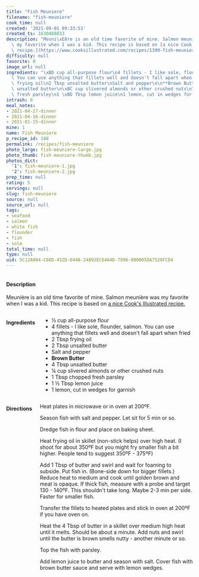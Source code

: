 ```yaml
---
title: "Fish Meuniere"
filename: "fish-meuniere"
cook_time: null
created: '2021-09-01 09:33:53'
created_ts: 1630488833
description: "Meuni\xE8re is an old time favorite of mine. Salmon meuni\xE8re was\
  \ my favorite when I was a kid. This recipe is based on [a nice Cook's Illustrated\
  \ recipe.](https://www.cooksillustrated.com/recipes/1399-fish-meuniere-with-toasted-slivered-almonds?incode=MCSCM00L0&ref=new_search_experience_7)"
difficulty: null
favorite: 0
image_url: null
ingredients: "\xBD cup all-purpose flour\n4 fillets - I like sole, flounder, salmon.\
  \ You can use anything that fillets well and doesn't fall apart when fried\n2 Tbsp\
  \ frying oil\n2 Tbsp unsalted butter\nSalt and pepper\n\n**Brown Butter**\n4 Tbsp\
  \ unsalted butter\n\xBC cup slivered almonds or other crushed nuts\n1 Tbsp chopped\
  \ fresh parsley\n1 \xBD Tbsp lemon juice\n1 lemon, cut in wedges for garnish"
intrash: 0
meal_notes:
- 2021-04-27-dinner
- 2021-04-16-dinner
- 2021-01-15-dinner
mine: 1
name: Fish Meuniere
p_recipe_id: 188
permalink: /recipes/fish-meuniere
photo_large: fish-meuniere-large.jpg
photo_thumb: fish-meuniere-thumb.jpg
photos_dict:
  '1': fish-meuniere-1.jpg
  '2': fish-meuniere-2.jpg
prep_time: null
rating: 5
servings: null
slug: fish-meuniere
source: null
source_url: null
tags:
- seafood
- salmon
- white fish
- flounder
- fish
- sole
total_time: null
type: null
uid: 5C12A904-C88D-452D-8448-24892EC64A4D-7996-000005DA7520FCD4
---
```

<div class="columns large-7 small-12" id="writeup">		<div id="description"><h4>Description</h4>
<div class="box box-description content"><p>Meunière is an old time favorite of mine. Salmon meunière was my favorite when I was a kid. This recipe is based on <a href="https://www.cooksillustrated.com/recipes/1399-fish-meuniere-with-toasted-slivered-almonds?incode=MCSCM00L0&amp;ref=new_search_experience_7">a nice Cook's Illustrated recipe.</a></p>
</div></div>	</div><!-- #writeup -->
</div><!-- #row-one -->
<div class="row" id="row-two">	<div class="columns large-4 small-12" id="ingredients"><h4>Ingredients</h4><div class="box box-ingredients content"><ul>
<li>½ cup all-purpose flour</li>
<li>4 fillets - I like sole, flounder, salmon. You can use anything that fillets well and doesn't fall apart when fried</li>
<li>2 Tbsp frying oil</li>
<li>2 Tbsp unsalted butter</li>
<li>Salt and pepper</li>
<li><strong>Brown Butter</strong></li>
<li>4 Tbsp unsalted butter</li>
<li>¼ cup slivered almonds or other crushed nuts</li>
<li>1 Tbsp chopped fresh parsley</li>
<li>1 ½ Tbsp lemon juice</li>
<li>1 lemon, cut in wedges for garnish</li>
</ul>
</div>	</div>	<div class="columns large-6 small-12" id="directions"><h4>Directions</h4><div class="box box-directions content"><p>Heat plates in microwave or in oven at 200ºF.</p>
<p>Season fish with salt and pepper. Let sit for 5 min or so.</p>
<p>Dredge fish in flour and place on baking sheet.</p>
<p>Heat frying oil in skillet (non-stick helps) over high heat. (I shoot for about 350ºF but you might fry smaller fish a bit higher. People tend to suggest 350ºF - 375ºF)</p>
<p>Add 1 Tbsp of butter and swirl and wait for foaming to subside. Put fish in. (Bone-side down for bigger fillets.) Reduce heat to medium and cook until golden brown and meat is opaque. If thick fish, measure with a probe and target 130 - 140ºF. This shouldn't take long. Maybe 2-3 min per side. Faster for smaller fish.</p>
<p>Transfer the fillets to heated plates and stick in oven at 200ºF if you have oven on.</p>
<p>Heat the 4 Tbsp of butter in a skillet over medium high heat until it melts. Should be about a minute. Add nuts and swirl until the butter is brown smells nutty - another minute or so.</p>
<p>Top the fish with parsley.</p>
<p>Add lemon juice to butter and season with salt. Cover fish with brown butter sauce and serve with lemon wedges.</p>
</div>	</div>